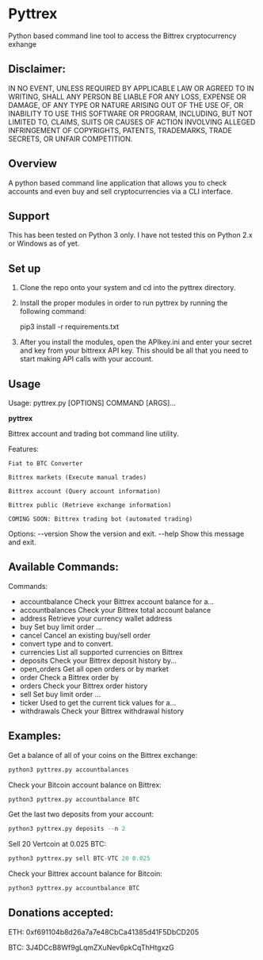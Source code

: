 # Pyttrex
Python based command line tool to access the Bittrex cryptocurrency exhange

## Disclaimer:
IN NO EVENT, UNLESS REQUIRED BY APPLICABLE LAW OR AGREED TO IN WRITING, SHALL ANY PERSON BE LIABLE FOR ANY LOSS, EXPENSE OR DAMAGE, OF ANY TYPE OR NATURE ARISING OUT OF THE USE OF, OR INABILITY TO USE THIS SOFTWARE OR PROGRAM, INCLUDING, BUT NOT LIMITED TO, CLAIMS, SUITS OR CAUSES OF ACTION INVOLVING ALLEGED INFRINGEMENT OF COPYRIGHTS, PATENTS, TRADEMARKS, TRADE SECRETS, OR UNFAIR COMPETITION.

## Overview
A python based command line application that allows you to check accounts and even buy and sell
cryptocurrencies via a CLI interface.

## Support
This has been tested on Python 3 only. I have not tested this on Python 2.x or Windows as of yet.

## Set up

1. Clone the repo onto your system and cd into the pyttrex directory.

2. Install the proper modules in order to run pyttrex by running the following command:

    pip3 install -r requirements.txt

3. After you install the modules, open the APIkey.ini and enter your secret and key from your bittrexx API key. This should be all that you need to start making API calls with your account.

## Usage
Usage: pyttrex.py [OPTIONS] COMMAND [ARGS]...

  ******************pyttrex******************

  Bittrex account and trading bot command line utility.

  Features:

    Fiat to BTC Converter

    Bittrex markets (Execute manual trades)

    Bittrex account (Query account information)

    Bittrex public (Retrieve exchange information)

    COMING SOON: Bittrex trading bot (automated trading)

Options:
  --version  Show the version and exit.
  --help     Show this message and exit.

## Available Commands:

Commands:

  * accountbalance   Check your Bittrex account balance for a...
  * accountbalances  Check your Bittrex total account balance
  * address          Retrieve your currency wallet address
  * buy              Set buy limit order <currency pair>...
  * cancel           Cancel an existing buy/sell order
  * convert          <currency> type and <amount> to convert.
  * currencies       List all supported currencies on Bittrex
  * deposits         Check your Bittrex deposit history by...
  * open_orders      Get all open orders or by market
  * order            Check a Bittrex order by <UUID>
  * orders           Check your Bittrex order history
  * sell             Set buy limit order <currency pair>...
  * ticker           Used to get the current tick values for a...
  * withdrawals      Check your Bittrex withdrawal history


## Examples:

Get a balance of all of your coins on the Bittrex exchange:
```python
python3 pyttrex.py accountbalances
```
Check your Bitcoin account balance on Bittrex:
```python
python3 pyttrex.py accountbalance BTC
```
Get the last two deposits from your account:
```python
python3 pyttrex.py deposits --n 2
```
Sell 20 Vertcoin at 0.025 BTC:
```python
python3 pyttrex.py sell BTC-VTC 20 0.025
```
Check your Bittrex account balance for Bitcoin:
```python
python3 pyttrex.py accountbalance BTC
```
## Donations accepted:

ETH: 0xf691104b8d26a7a7e48CbCa41385d41F5DbCD205

BTC: 3J4DCcB8Wf9gLqmZXuNev6pkCqThHtgxzG
